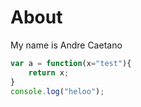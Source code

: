 # About

My name is Andre Caetano

```javascript
var a = function(x="test"){
	return x;
}
console.log("heloo");
```
